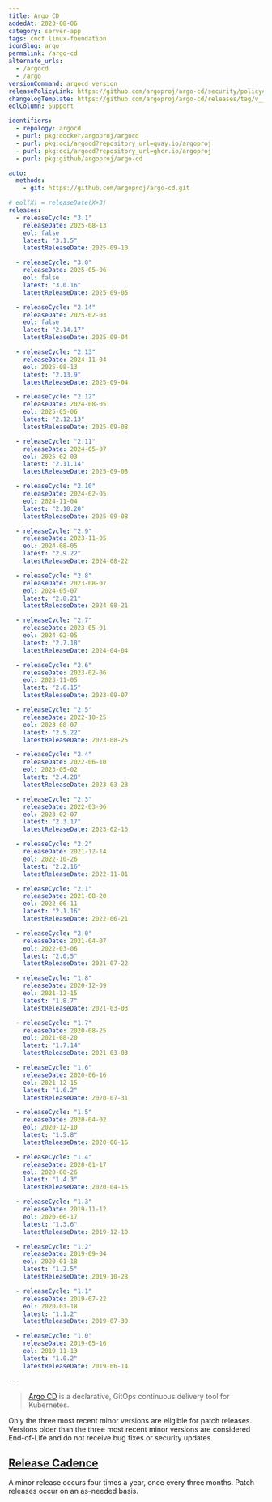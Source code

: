 ```yaml
---
title: Argo CD
addedAt: 2023-08-06
category: server-app
tags: cncf linux-foundation
iconSlug: argo
permalink: /argo-cd
alternate_urls:
  - /argocd
  - /argo
versionCommand: argocd version
releasePolicyLink: https://github.com/argoproj/argo-cd/security/policy#supported-versions
changelogTemplate: https://github.com/argoproj/argo-cd/releases/tag/v__LATEST__
eolColumn: Support

identifiers:
  - repology: argocd
  - purl: pkg:docker/argoproj/argocd
  - purl: pkg:oci/argocd?repository_url=quay.io/argoproj
  - purl: pkg:oci/argocd?repository_url=ghcr.io/argoproj
  - purl: pkg:github/argoproj/argo-cd

auto:
  methods:
    - git: https://github.com/argoproj/argo-cd.git

# eol(X) = releaseDate(X+3)
releases:
  - releaseCycle: "3.1"
    releaseDate: 2025-08-13
    eol: false
    latest: "3.1.5"
    latestReleaseDate: 2025-09-10

  - releaseCycle: "3.0"
    releaseDate: 2025-05-06
    eol: false
    latest: "3.0.16"
    latestReleaseDate: 2025-09-05

  - releaseCycle: "2.14"
    releaseDate: 2025-02-03
    eol: false
    latest: "2.14.17"
    latestReleaseDate: 2025-09-04

  - releaseCycle: "2.13"
    releaseDate: 2024-11-04
    eol: 2025-08-13
    latest: "2.13.9"
    latestReleaseDate: 2025-09-04

  - releaseCycle: "2.12"
    releaseDate: 2024-08-05
    eol: 2025-05-06
    latest: "2.12.13"
    latestReleaseDate: 2025-09-08

  - releaseCycle: "2.11"
    releaseDate: 2024-05-07
    eol: 2025-02-03
    latest: "2.11.14"
    latestReleaseDate: 2025-09-08

  - releaseCycle: "2.10"
    releaseDate: 2024-02-05
    eol: 2024-11-04
    latest: "2.10.20"
    latestReleaseDate: 2025-09-08

  - releaseCycle: "2.9"
    releaseDate: 2023-11-05
    eol: 2024-08-05
    latest: "2.9.22"
    latestReleaseDate: 2024-08-22

  - releaseCycle: "2.8"
    releaseDate: 2023-08-07
    eol: 2024-05-07
    latest: "2.8.21"
    latestReleaseDate: 2024-08-21

  - releaseCycle: "2.7"
    releaseDate: 2023-05-01
    eol: 2024-02-05
    latest: "2.7.18"
    latestReleaseDate: 2024-04-04

  - releaseCycle: "2.6"
    releaseDate: 2023-02-06
    eol: 2023-11-05
    latest: "2.6.15"
    latestReleaseDate: 2023-09-07

  - releaseCycle: "2.5"
    releaseDate: 2022-10-25
    eol: 2023-08-07
    latest: "2.5.22"
    latestReleaseDate: 2023-08-25

  - releaseCycle: "2.4"
    releaseDate: 2022-06-10
    eol: 2023-05-02
    latest: "2.4.28"
    latestReleaseDate: 2023-03-23

  - releaseCycle: "2.3"
    releaseDate: 2022-03-06
    eol: 2023-02-07
    latest: "2.3.17"
    latestReleaseDate: 2023-02-16

  - releaseCycle: "2.2"
    releaseDate: 2021-12-14
    eol: 2022-10-26
    latest: "2.2.16"
    latestReleaseDate: 2022-11-01

  - releaseCycle: "2.1"
    releaseDate: 2021-08-20
    eol: 2022-06-11
    latest: "2.1.16"
    latestReleaseDate: 2022-06-21

  - releaseCycle: "2.0"
    releaseDate: 2021-04-07
    eol: 2022-03-06
    latest: "2.0.5"
    latestReleaseDate: 2021-07-22

  - releaseCycle: "1.8"
    releaseDate: 2020-12-09
    eol: 2021-12-15
    latest: "1.8.7"
    latestReleaseDate: 2021-03-03

  - releaseCycle: "1.7"
    releaseDate: 2020-08-25
    eol: 2021-08-20
    latest: "1.7.14"
    latestReleaseDate: 2021-03-03

  - releaseCycle: "1.6"
    releaseDate: 2020-06-16
    eol: 2021-12-15
    latest: "1.6.2"
    latestReleaseDate: 2020-07-31

  - releaseCycle: "1.5"
    releaseDate: 2020-04-02
    eol: 2020-12-10
    latest: "1.5.8"
    latestReleaseDate: 2020-06-16

  - releaseCycle: "1.4"
    releaseDate: 2020-01-17
    eol: 2020-08-26
    latest: "1.4.3"
    latestReleaseDate: 2020-04-15

  - releaseCycle: "1.3"
    releaseDate: 2019-11-12
    eol: 2020-06-17
    latest: "1.3.6"
    latestReleaseDate: 2019-12-10

  - releaseCycle: "1.2"
    releaseDate: 2019-09-04
    eol: 2020-01-18
    latest: "1.2.5"
    latestReleaseDate: 2019-10-28

  - releaseCycle: "1.1"
    releaseDate: 2019-07-22
    eol: 2020-01-18
    latest: "1.1.2"
    latestReleaseDate: 2019-07-30

  - releaseCycle: "1.0"
    releaseDate: 2019-05-16
    eol: 2019-11-13
    latest: "1.0.2"
    latestReleaseDate: 2019-06-14

---
```


> [Argo CD](https://argo-cd.readthedocs.io) is a declarative, GitOps continuous delivery tool for Kubernetes.

Only the three most recent minor versions are eligible for patch releases.
Versions older than the three most recent minor versions are considered End-of-Life
and do not receive bug fixes or security updates.

## [Release Cadence](https://argo-cd.readthedocs.io/en/stable/developer-guide/release-process-and-cadence/)

A minor release occurs four times a year, once every three months. Patch releases occur on an as-needed basis.
